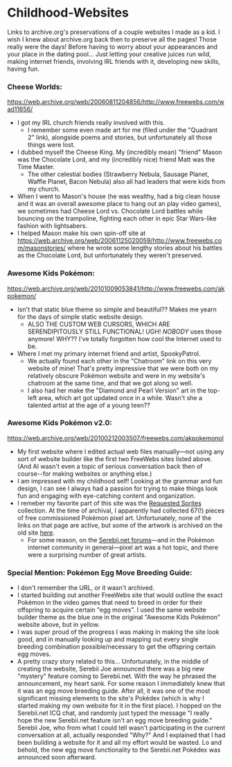 # Childhood-Websites
Links to archive.org's preservations of a couple websites I made as a kid. I wish I knew about archive.org back then to preserve all the pages! Those really were the days! Before having to worry about your appearances and your place in the dating pool... Just letting your creative juices run wild, making internet friends, involving IRL friends with it, developing new skills, having fun.

### Cheese Worlds:
https://web.archive.org/web/20060811204856/http://www.freewebs.com/wad11656/
 - I got my IRL church friends really involved with this.
    - I remember some even made art for me (filed under the "Quadrant 2" link), alongside poems and stories, but unfortunately all those things were lost.
 - I dubbed myself the Cheese King. My (incredibly mean) "friend" Mason was the Chocolate Lord, and my (incredibly nice) friend Matt was the Time Master.
    - The other celestial bodies (Strawberry Nebula, Sausage Planet, Waffle Planet, Bacon Nebula) also all had leaders that were kids from my church.
 - When I went to Mason's house (he was wealthy, had a big clean house and it was an overall awesome place to hang out an play video games), we sometimes had Cheese Lord vs. Chocolate Lord battles while bouncing on the trampoline, fighting each other in epic Star Wars-like fashion with lightsabers.
 - I helped Mason make his own spin-off site at https://web.archive.org/web/20061125020059/http://www.freewebs.com/masonstories/ where he wrote some lengthy stories about his battles as the Chocolate Lord, but unfortunately they weren't preserved.

### Awesome Kids Pokémon:
https://web.archive.org/web/20101009053841/http://www.freewebs.com/akpokemon/
- Isn't that static blue theme so simple and beautiful?? Makes me yearn for the days of simple static website design.
   - ALSO THE CUSTOM WEB CURSORS, WHICH ARE SERENDIPITOUSLY STILL FUNCTIONAL! UGH! *NOBODY* uses those anymore! WHY?? I've totally forgotten how cool the Internet used to be.
- Where I met my primary internet friend and artist, SpookyPatrol.  
   - We actually found each other in the "Chatroom" link on this very website of mine! That's pretty impressive that we were both on my relatively obscure Pokémon website and were in my website's chatroom at the same time, and that we got along so well.
   - I also had her make the "Diamond and Pearl Version" art in the top-left area, which art got updated once in a while. Wasn't she a talented artist at the age of a young teen??
   
### Awesome Kids Pokémon v2.0:
https://web.archive.org/web/20100212003507/freewebs.com/akpokemonol
- My first website where I edited actual web files manually—not using any sort of website builder like the first two FreeWebs sites listed above. (And AI wasn't even a topic of serious conversation back then of course--for making websites or anything else.)
- I am impressed with my childhood self! Looking at the grammar and fun design, I can see I always had a passion for trying to make things look fun and engaging with eye-catching content and organization.
- I remeber my favorite part of this site was the [Requested Sprites](https://web.archive.org/web/20090625214207/http://www.freewebs.com/akpokemonol/Images%20and%20Sprites/Sprites/RequestedSprites.htm) collection. At the time of archival, I apparently had collected 67(!) pieces of free commissioned Pokémon pixel art. Unfortunately, none of the links on that page are active, but some of the artwork is archived on the old site [here](https://web.archive.org/web/20100922051957/http://akpokemon.webs.com/imagesandsprites.htm).
   - For some reason, on the [Serebii.net forums](https://forums.serebii.net/)—and in the Pokémon internet community in general—pixel art was a hot topic, and there were a surprising number of great artists.

### Special Mention: Pokémon Egg Move Breeding Guide:
- I don't remember the URL, or it wasn't archived.
- I started building out another FreeWebs site that would outline the exact Pokémon in the video games that need to breed in order for their offspring to acquire certain "egg moves". I used the same website builder theme as the blue one in the original "Awesome Kids Pokémon" website above, but in yellow.
- I was super proud of the progress I was making in making the site look good, and in manually looking up and mapping out every single breeding combination possible/necessary to get the offspring certain egg moves.
- A pretty crazy story related to this... Unfortunately, in the middle of creating the website, Serebii Joe announced there was a big new "mystery" feature coming to Serebii.net. With the way he phrased the announcement, my heart sank. For some reason I immediately knew that it was an egg move breeding guide. After all, it was one of the most significant missing elements to the site's Pokédex (which is why I started making my own website for it in the first place). I hopped on the Serebii.net ICQ chat, and randomly just typed the message "I really hope the new Serebii.net feature isn't an egg move breeding guide." Serebii Joe, who from what I could tell wasn't participating in the current conversation at all, actually responded "Why?" And I explained that I had been building a website for it and all my effort would be wasted. Lo and behold, the new egg move functionality to the Serebii.net Pokédex was announced soon afterward.
